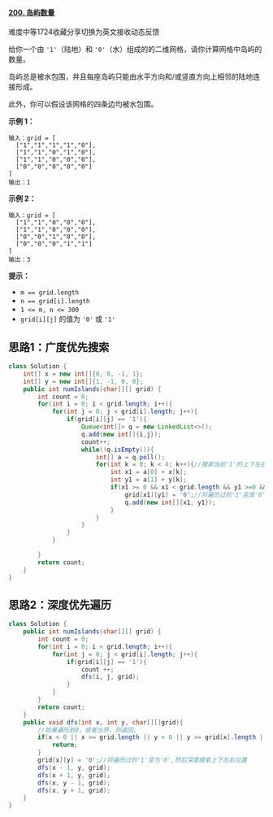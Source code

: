 #### [200. 岛屿数量](https://leetcode.cn/problems/number-of-islands/)

难度中等1724收藏分享切换为英文接收动态反馈

给你一个由 `'1'`（陆地）和 `'0'`（水）组成的的二维网格，请你计算网格中岛屿的数量。

岛屿总是被水包围，并且每座岛屿只能由水平方向和/或竖直方向上相邻的陆地连接形成。

此外，你可以假设该网格的四条边均被水包围。

 

**示例 1：**

```
输入：grid = [
  ["1","1","1","1","0"],
  ["1","1","0","1","0"],
  ["1","1","0","0","0"],
  ["0","0","0","0","0"]
]
输出：1
```

**示例 2：**

```
输入：grid = [
  ["1","1","0","0","0"],
  ["1","1","0","0","0"],
  ["0","0","1","0","0"],
  ["0","0","0","1","1"]
]
输出：3
```

 

**提示：**

- `m == grid.length`
- `n == grid[i].length`
- `1 <= m, n <= 300`
- `grid[i][j]` 的值为 `'0'` 或 `'1'`

## 思路1：广度优先搜索

```java
class Solution {
    int[] x = new int[]{0, 0, -1, 1};
    int[] y = new int[]{1, -1, 0, 0};
    public int numIslands(char[][] grid) {
        int count = 0;
        for(int i = 0; i < grid.length; i++){
            for(int j = 0; j < grid[i].length; j++){
                if(grid[i][j] == '1'){
                    Queue<int[]> q = new LinkedList<>();
                    q.add(new int[]{i,j});
                    count++;
                    while(!q.isEmpty()){
                        int[] a = q.poll();
                        for(int k = 0; k < 4; k++){//搜索当前'1'的上下左右是否有没有'1'，如果有则加入队列，表示下一层搜索。
                            int x1 = a[0] + x[k];
                            int y1 = a[1] + y[k];
                            if(x1 >= 0 && x1 < grid.length && y1 >=0 && y1 < grid[x1].length && grid[x1][y1] == '1'){
                                grid[x1][y1] = '0';//将遍历过的'1'变成'0'
                                q.add(new int[]{x1, y1});
                            }
                        }
                    }
                }
            }

        }
        return count;
    }
}
```

## 思路2：深度优先遍历

```java
class Solution {
    public int numIslands(char[][] grid) {
        int count = 0;
        for(int i = 0; i < grid.length; i++){
            for(int j = 0; j < grid[i].length; j++){
                if(grid[i][j] == '1'){
                    count ++;
                    dfs(i, j, grid);
                }
            }
        }
        return count;
    }
    public void dfs(int x, int y, char[][]grid){
        //如果遍历到0，或者出界，则返回。
        if(x < 0 || x >= grid.length || y < 0 || y >= grid[x].length || grid[x][y] == '0'){
            return;
        }
        grid[x][y] = '0';//将遍历过的'1'变为'0',然后深度搜索上下左右位置
        dfs(x - 1, y, grid);
        dfs(x + 1, y, grid);
        dfs(x, y - 1, grid);
        dfs(x, y + 1, grid);
    }
}
```
